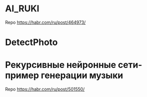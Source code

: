 # AI_RUKI

Repo https://habr.com/ru/post/464973/

# DetectPhoto

# Рекурсивные нейронные сети- пример генерации музыки

Repo https://habr.com/ru/post/501550/



